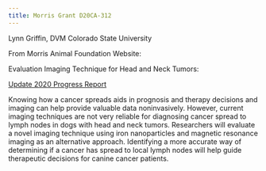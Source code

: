 ```yaml
---
title: Morris Grant D20CA-312
---
```

Lynn Griffin, DVM  Colorado State University

From Morris Animal Foundation Website:

Evaluation Imaging Technique for Head and Neck Tumors:

[Update 2020 Progress Report]( /files/D20CA312ProgressReport)

Knowing how a cancer spreads aids in prognosis and therapy decisions and imaging can help provide valuable data noninvasively. However, current imaging techniques are not very reliable for diagnosing cancer spread to lymph nodes in dogs with head and neck tumors. Researchers will evaluate a novel imaging technique using iron nanoparticles and magnetic resonance imaging as an alternative approach. Identifying a more accurate way of determining if a cancer has spread to local lymph nodes will help guide therapeutic decisions for canine cancer patients. ﻿
